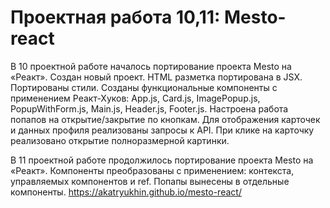 # Проектная работа 10,11: Mesto-react
В 10 проектной работе началось портирование проекта Mesto на «Реакт».
Создан новый проект.
HTML разметка портирована в JSX. Портированы стили.
Созданы функциональные компоненты с применением Реакт-Хуков: App.js, Card.js, ImagePopup.js, PopupWithForm.js, Main.js, Header.js, Footer.js.
Настроена работа попапов на открытие/закрытие по кнопкам.
Для отображения карточек и данных профиля реализованы запросы к API.
При клике на карточку реализовано открытие полноразмерной картинки.

В 11 проектной работе продолжилось портирование проекта Mesto на «Реакт».
Компоненты преобразованы с применением: контекста, управляемых компонентов и ref. Попапы вынесены в отдельные компоненты. 
https://akatryukhin.github.io/mesto-react/





